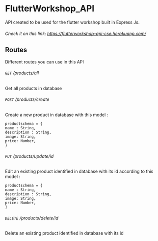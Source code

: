 # FlutterWorkshop_API
API created to be used for the flutter workshop built in Express Js.
###### Check it on this link: https://flutterworkshop-api-cse.herokuapp.com/
## Routes 
Different routes you can use in this API

###### `GET` /products/all 
Get all products in database 

###### `POST` /products/create
Create a new product in database with this model : 
```
productschema = {
name : String,
description : String,
image: String,
price: Number,
}
```
###### `PUT` /products/update/id
Edit an existing product identified in database with its id
according to this model : 
```
productschema = {
name : String,
description : String,
image: String,
price: Number,
}
```
###### `DELETE` /products/delete/id
Delete an existing product identified in database with its id
